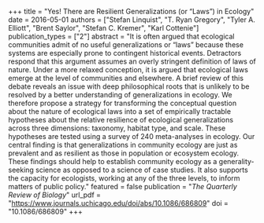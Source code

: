 +++
title = "Yes! There are Resilient Generalizations (or “Laws”) in Ecology"
date = 2016-05-01
authors = ["Stefan Linquist", "T. Ryan Gregory", "Tyler A. Elliott", "Brent Saylor", "Stefan C. Kremer", "Karl Cottenie"]
publication_types = ["2"]
abstract = "It is often argued that ecological communities admit of no useful generalizations or “laws” because these systems are especially prone to contingent historical events. Detractors respond that this argument assumes an overly stringent definition of laws of nature. Under a more relaxed conception, it is argued that ecological laws emerge at the level of communities and elsewhere. A brief review of this debate reveals an issue with deep philosophical roots that is unlikely to be resolved by a better understanding of generalizations in ecology. We therefore propose a strategy for transforming the conceptual question about the nature of ecological laws into a set of empirically tractable hypotheses about the relative resilience of ecological generalizations across three dimensions: taxonomy, habitat type, and scale. These hypotheses are tested using a survey of 240 meta-analyses in ecology. Our central finding is that generalizations in community ecology are just as prevalent and as resilient as those in population or ecosystem ecology. These findings should help to establish community ecology as a generality-seeking science as opposed to a science of case studies. It also supports the capacity for ecologists, working at any of the three levels, to inform matters of public policy."
featured = false
publication = "*The Quarterly Review of Biology*"
url_pdf = "https://www.journals.uchicago.edu/doi/abs/10.1086/686809"
doi = "10.1086/686809"
+++

